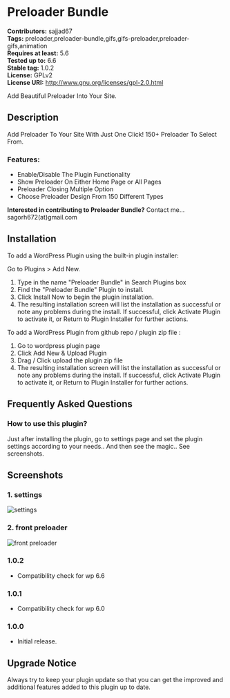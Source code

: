 # Preloader Bundle

**Contributors:** sajjad67 \
**Tags:** preloader,preloader-bundle,gifs,gifs-preloader,preloader-gifs,animation \
**Requires at least:** 5.6 \
**Tested up to:** 6.6 \
**Stable tag:** 1.0.2 \
**License:** GPLv2 \
**License URI:** http://www.gnu.org/licenses/gpl-2.0.html

Add Beautiful Preloader Into Your Site.

## Description

Add Preloader To Your Site With Just One Click! 150+ Preloader To Select From.

### Features:

- Enable/Disable The Plugin Functionality
- Show Preloader On Either Home Page or All Pages
- Preloader Closing Multiple Option
- Choose Preloader Design From 150 Different Types

**Interested in contributing to Preloader Bundle?**
Contact me... sagorh672(at)gmail.com

## Installation

To add a WordPress Plugin using the built-in plugin installer:

Go to Plugins > Add New.

1. Type in the name "Preloader Bundle" in Search Plugins box
2. Find the "Preloader Bundle" Plugin to install.
3. Click Install Now to begin the plugin installation.
4. The resulting installation screen will list the installation as successful or note any problems during the install.
If successful, click Activate Plugin to activate it, or Return to Plugin Installer for further actions.

To add a WordPress Plugin from github repo / plugin zip file :
1. Go to wordpress plugin page
2. Click Add New & Upload Plugin
3. Drag / Click upload the plugin zip file
4. The resulting installation screen will list the installation as successful or note any problems during the install.
If successful, click Activate Plugin to activate it, or Return to Plugin Installer for further actions.

## Frequently Asked Questions

### How to use this plugin?

Just after installing the plugin, go to settings page and set the plugin settings according to your needs.. And then see the magic.. See screenshots.

## Screenshots

### 1. settings

![settings](https://ps.w.org/preloader-bundle/assets/screenshot-1.png)

### 2. front preloader

![front preloader](https://ps.w.org/preloader-bundle/assets/screenshot-2.png)


### 1.0.2
- Compatibility check for wp 6.6

### 1.0.1

- Compatibility check for wp 6.0
### 1.0.0

- Initial release.

## Upgrade Notice

Always try to keep your plugin update so that you can get the improved and additional features added to this plugin up to date.

